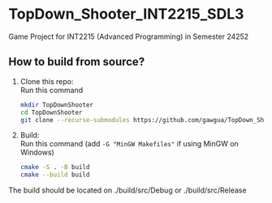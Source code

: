 # TopDown_Shooter_INT2215_SDL3
Game Project for INT2215 (Advanced Programming) in Semester 24252 

## How to build from source?
1. Clone this repo:\
   Run this command
   ```bash
   mkdir TopDownShooter
   cd TopDownShooter
   git clone --recurse-submodules https://github.com/gawgua/TopDown_Shooter_INT2215_SDL3.git
   ```
2. Build:\
	Run this command (add `-G "MinGW Makefiles"` if using MinGW on Windows)
	```bash
	cmake -S . -B build
	cmake --build build
	```

The build should be located on ./build/src/Debug or ./build/src/Release

